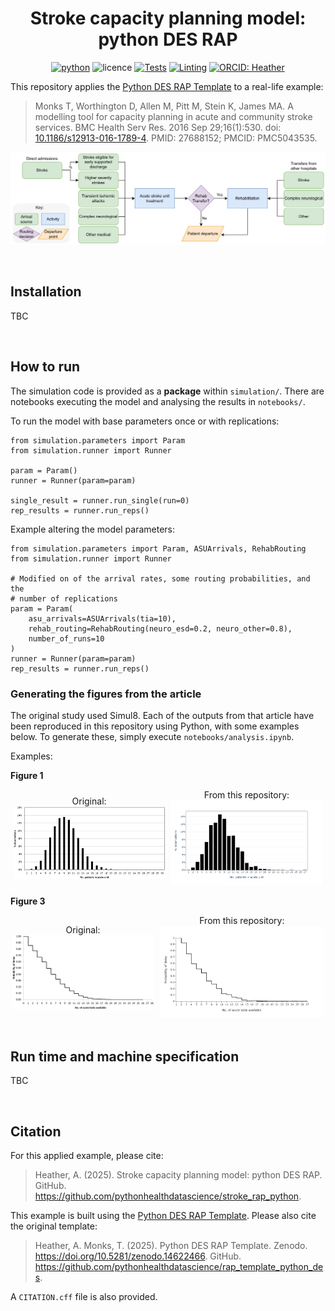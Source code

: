 <div align="center">

# Stroke capacity planning model: python DES RAP

[![python](https://img.shields.io/badge/-Python_3.13.1-blue?logo=python&logoColor=white)](https://www.python.org/)
![licence](https://img.shields.io/badge/Licence-MIT-green.svg?labelColor=gray)
[![Tests](https://github.com/pythonhealthdatascience/stroke_rap_python/actions/workflows/tests.yaml/badge.svg)](https://github.com/pythonhealthdatascience/stroke_rap_python/actions/workflows/tests.yaml)
[![Linting](https://github.com/pythonhealthdatascience/stroke_rap_python/actions/workflows/lint.yaml/badge.svg)](https://github.com/pythonhealthdatascience/stroke_rap_python/actions/workflows/lint.yaml)
[![ORCID: Heather](https://img.shields.io/badge/ORCID_Amy_Heather-0000--0002--6596--3479-brightgreen)](https://orcid.org/0000-0002-6596-3479)

</div>

This repository applies the [Python DES RAP Template](https://github.com/pythonhealthdatascience/rap_template_python_des) to a real-life example:

> Monks T, Worthington D, Allen M, Pitt M, Stein K, James MA. A modelling tool for capacity planning in acute and community stroke services. BMC Health Serv Res. 2016 Sep 29;16(1):530. doi: [10.1186/s12913-016-1789-4](https://doi.org/10.1186/s12913-016-1789-4). PMID: 27688152; PMCID: PMC5043535.

![](images/stroke_rehab_design.png)

<br>

## Installation

TBC

<!-- TODO: Provide instructions for installing dependencies and setting up the environment. -->

<br>

## How to run

The simulation code is provided as a **package** within `simulation/`. There are notebooks executing the model and analysing the results in `notebooks/`.

To run the model with base parameters once or with replications:

```
from simulation.parameters import Param
from simulation.runner import Runner

param = Param()
runner = Runner(param=param)

single_result = runner.run_single(run=0)
rep_results = runner.run_reps()
```

Example altering the model parameters:

```
from simulation.parameters import Param, ASUArrivals, RehabRouting
from simulation.runner import Runner

# Modified on of the arrival rates, some routing probabilities, and the
# number of replications
param = Param(
    asu_arrivals=ASUArrivals(tia=10),
    rehab_routing=RehabRouting(neuro_esd=0.2, neuro_other=0.8),
    number_of_runs=10
)
runner = Runner(param=param)
rep_results = runner.run_reps()
```

### Generating the figures from the article

The original study used Simul8. Each of the outputs from that article have been reproduced in this repository using Python, with some examples below. To generate these, simply execute `notebooks/analysis.ipynb`.

Examples:

**Figure 1**

<div style="display: flex; justify-content: center; align-items: center; gap: 10px;">
  <div style="text-align: center; width: 48%;">
    Original:<br>
    <img src="docs/article/fig1.png" width="100%">
  </div>
  <div style="text-align: center; width: 48%;">
    From this repository:<br>
    <img src="outputs/occupancy_freq_asu.png" width="100%">
  </div>
</div>

**Figure 3**

<div style="display: flex; justify-content: center; align-items: center; gap: 10px;">
  <div style="text-align: center; width: 45%;">
    Original:<br>
    <img src="docs/article/fig3.png" width="100%">
  </div>
  <div style="text-align: center; width: 52%;">
    From this repository:<br>
    <img src="outputs/delay_prob_asu.png" width="100%">
  </div>
</div>

<br>

## Run time and machine specification

TBC

<!-- State the run time, and give the specification of the machine used (which achieved that run time).

**Example:** Intel Core i7-12700H with 32GB RAM running Ubuntu 24.04.1 Linux. 

To find this information:

* **Linux:** Run `neofetch` on the terminal and record your CPU, memory and operating system.
* **Windows:** Open "Task Manager" (Ctrl + Shift + Esc), go to the "Performance" tab, then select "CPU" and "Memory" for relevant information.
* **Mac:** Click the "Apple Menu", select "About This Mac", then window will display the details.-->

<br>

## Citation

For this applied example, please cite:

> Heather, A. (2025). Stroke capacity planning model: python DES RAP. GitHub. https://github.com/pythonhealthdatascience/stroke_rap_python.

This example is built using the [Python DES RAP Template](https://github.com/pythonhealthdatascience/rap_template_python_des). Please also cite the original template:

> Heather, A. Monks, T. (2025). Python DES RAP Template. Zenodo. https://doi.org/10.5281/zenodo.14622466. GitHub. https://github.com/pythonhealthdatascience/rap_template_python_des.

A `CITATION.cff` file is also provided.
